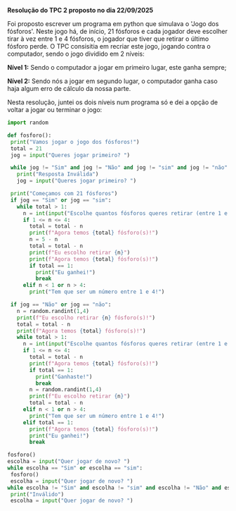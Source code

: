 **Resolução do TPC 2 proposto no dia 22/09/2025**

Foi proposto escrever um programa em python que simulava o 'Jogo dos fósforos'. Neste jogo há, de início, 21 fósforos e cada jogador deve escolher tirar à vez entre 1 e 4 fósforos, o jogador que tiver que retirar o último fósforo perde. O TPC consisitia em recriar este jogo, jogando contra o computador, sendo o jogo dividido em 2 níveis:

**Nível 1:** Sendo o computador a jogar em primeiro lugar, este ganha sempre;

**Nível 2:** Sendo nós a jogar em segundo lugar, o computador ganha caso haja algum erro de cálculo da nossa parte.

Nesta resolução, juntei os dois níveis num programa só e dei a opção de voltar a jogar ou terminar o jogo:

 ```python
import random

def fosforo():
  print("Vamos jogar o jogo dos fósforos!")
  total = 21
  jog = input("Queres jogar primeiro? ")

  while jog != "Sim" and jog != "Não" and jog != "sim" and jog != "não":
    print("Resposta Inválida")
    jog = input("Queres jogar primeiro? ")

  print("Começamos com 21 fósforos")
  if jog == "Sim" or jog == "sim":
    while total > 1:
      n = int(input("Escolhe quantos fósforos queres retirar (entre 1 e 4): "))
      if 1 <= n <= 4:
        total = total - n
        print(f"Agora temos {total} fósforo(s)!")
        n = 5 - n
        total = total - n
        print(f"Eu escolho retirar {n}")
        print(f"Agora temos {total} fósforo(s)!")
        if total == 1:
          print("Eu ganhei!")
          break
      elif n < 1 or n > 4:
        print("Tem que ser um número entre 1 e 4!")

  if jog == "Não" or jog == "não":
    n = random.randint(1,4)
    print(f"Eu escolho retirar {n} fósforo(s)!")
    total = total - n
    print(f"Agora temos {total} fósforo(s)!")
    while total > 1:
      n = int(input("Escolhe quantos fósforos queres retirar (entre 1 e 4): "))
      if 1 <= n <= 4:
        total = total - n
        print(f"Agora temos {total} fósforo(s)!")
        if total == 1:
          print("Ganhaste!")
          break
        n = random.randint(1,4)
        print(f"Eu escolho retirar {n}")
        total = total - n
      elif n < 1 or n > 4:
        print("Tem que ser um número entre 1 e 4!")
      elif total == 1:
        print(f"Agora temos {total} fósforo(s)!")
        print("Eu ganhei!")
        break

fosforo()
escolha = input("Quer jogar de novo? ")  
while escolha == "Sim" or escolha == "sim":
  fosforo()
  escolha = input("Quer jogar de novo? ")
while escolha != "Sim" and escolha != "sim" and escolha != "Não" and escolha != "não":
  print("Inválido")
  escolha = input("Quer jogar de novo? ")
```
